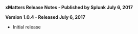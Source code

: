 **xMatters Release Notes - Published by Splunk July 6, 2017**


**Version 1.0.4 - Released July 6, 2017**

* Initial release
